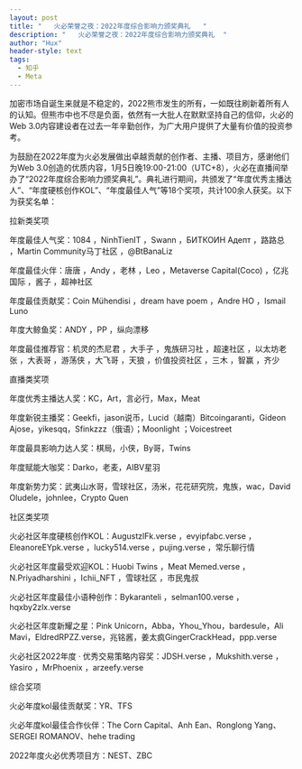 ```yaml
---
layout: post
title: "   火必荣誉之夜：2022年度综合影响力颁奖典礼   "
description: "   火必荣誉之夜：2022年度综合影响力颁奖典礼  "
author: "Hux"
header-style: text
tags:
  - 知乎
  - Meta
---
```

加密市场自诞生来就是不稳定的，2022熊市发生的所有，一如既往刷新着所有人的认知。但熊市中也不尽是负面，依然有一大批人在默默坚持自己的信仰，火必的Web 3.0内容建设者在过去一年辛勤创作，为广大用户提供了大量有价值的投资参考。

 

为鼓励在2022年度为火必发展做出卓越贡献的创作者、主播、项目方，感谢他们为Web 3.0创造的优质内容，1月5日晚19:00-21:00（UTC+8），火必在直播间举办了“2022年度综合影响力颁奖典礼”。典礼进行期间，共颁发了“年度优秀主播达人”、“年度硬核创作KOL”、“年度最佳人气”等18个奖项，共计100余人获奖。以下为获奖名单：

 

拉新类奖项

年度最佳人气奖：1084 ，NinhTienIT ，Swann ，БИТКОИН Адепт ，路路总 ，Martin Community马丁社区 ，@BtBanaLiz

年度最佳火伴：唐唐 ，Andy ，老林 ，Leo ，Metaverse Capital(Coco) ，亿兆国际 ，酱子 ，超神社区

年度最佳贡献奖：Coin Mühendisi ，dream have poem ，Andre HO ，Ismail Luno

年度大鲸鱼奖：ANDY ，PP ，纵向漂移

年度最佳推荐官：机灵的杰尼君 ，大手子 ，鬼族研习社 ，超速社区 ，以太坊老张 ，大表哥 ，游荡侠 ，大飞哥 ，天狼 ，价值投资社区 ，三木 ，智赢 ，齐少

 

直播类奖项

年度优秀主播达人奖：KC，Art，言必行，Max，Meat

年度新锐主播奖：Geekfi，jason说币，Lucid（越南）Bitcoingaranti，Gideon Ajose，yikesqq，Sfinkzzz（俄语）；Moonlight ；Voicestreet

年度最具影响力达人奖：棋局，小侠，By哥，Twins

年度赋能大咖奖：Darko，老麦，AIBV星羽

年度新势力奖：武夷山水哥，雪球社区，汤米，花花研究院，鬼族，wac，David Oludele，johnlee，Crypto Quen

 

社区类奖项

火必社区年度硬核创作KOL：AugustzlFk.verse ，evyipfabc.verse ，EleanoreEYpk.verse ，lucky514.verse ，pujing.verse ，常乐聊行情

火必社区年度最受欢迎KOL：Huobi Twins ，Meat Memed.verse ，N.Priyadharshini ，Ichii_NFT ，雪球社区 ，市民鬼叔

火必社区年度最佳小语种创作：Bykaranteli ，selman100.verse ，hqxby2zlx.verse

火必社区年度新耀之星：Pink Unicorn，Abba，Yhou_Yhou，bardesule，Ali Mavi，EldredRPZZ.verse，兆铭酱，姜太疯GingerCrackHead，ppp.verse

火必社区2022年度 · 优秀交易策略内容奖：JDSH.verse ，Mukshith.verse ，Yasiro ，MrPhoenix ，arzeefy.verse

 

综合奖项

火必年度kol最佳贡献奖：YR、TFS

火必年度kol最佳合作伙伴：The Corn Capital、Anh Ean、Ronglong Yang、SERGEI ROMANOV、hehe trading

2022年度火必优秀项目方：NEST、ZBC
